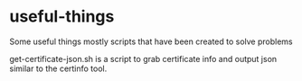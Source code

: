 # useful-things
Some useful things mostly scripts that have been created to solve problems

get-certificate-json.sh is a script to grab certificate info and output json similar to the certinfo tool. 
